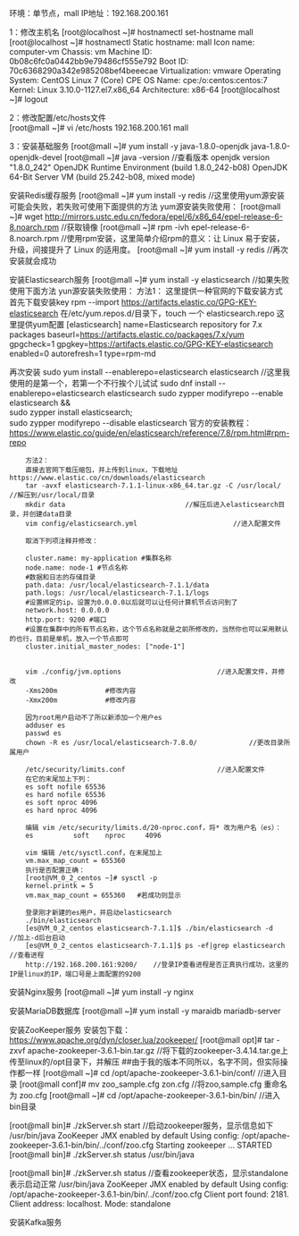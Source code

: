 环境：单节点，mall IP地址：192.168.200.161

1：修改主机名
[root@localhost ~]# hostnamectl set-hostname mall	
[root@localhost ~]# hostnamectl 
   Static hostname: mall
         Icon name: computer-vm
           Chassis: vm
        Machine ID: 0b08c6fc0a0442bb9e79486cf555e792
           Boot ID: 70c6368290a342e985208bef4beeecae
    Virtualization: vmware
  Operating System: CentOS Linux 7 (Core)
       CPE OS Name: cpe:/o:centos:centos:7
            Kernel: Linux 3.10.0-1127.el7.x86_64
      Architecture: x86-64
[root@localhost ~]# logout 

2：修改配置/etc/hosts文件	
[root@mall ~]# vi /etc/hosts
192.168.200.161 mall

3：安装基础服务
[root@mall ~]# yum install -y java-1.8.0-openjdk java-1.8.0-openjdk-devel
[root@mall ~]# java -version	//查看版本
openjdk version "1.8.0_242"
OpenJDK Runtime Environment (build 1.8.0_242-b08)
OpenJDK 64-Bit Server VM (build 25.242-b08, mixed mode)

安装Redis缓存服务
[root@mall ~]# yum install -y redis	//这里使用yum源安装可能会失败，若失败可使用下面提供的方法
yum源安装失败使用：
[root@mall ~]# wget http://mirrors.ustc.edu.cn/fedora/epel/6/x86_64/epel-release-6-8.noarch.rpm	//获取镜像
[root@mall ~]# rpm -ivh epel-release-6-8.noarch.rpm	//使用rpm安装，这里简单介绍rpm的意义：让 Linux 易于安装，升级，间接提升了 Linux 的适用度。
[root@mall ~]# yum install -y redis	//再次安装就会成功

安装Elasticsearch服务
[root@mall ~]# yum install -y elasticsearch	//如果失败使用下面方法
yun源安装失败使用：
		方法1：
		这里提供一种官网的下载安装方式
		首先下载安装key	rpm --import https://artifacts.elastic.co/GPG-KEY-elasticsearch
		在/etc/yum.repos.d/目录下，touch 一个 elasticsearch.repo
		这里提供yum配置
[elasticsearch]
name=Elasticsearch repository for 7.x packages
baseurl=https://artifacts.elastic.co/packages/7.x/yum
gpgcheck=1
gpgkey=https://artifacts.elastic.co/GPG-KEY-elasticsearch
enabled=0
autorefresh=1
type=rpm-md

再次安装
sudo yum install --enablerepo=elasticsearch elasticsearch 		//这里我使用的是第一个，若第一个不行挨个儿试试
sudo dnf install --enablerepo=elasticsearch elasticsearch 
sudo zypper modifyrepo --enable elasticsearch && \
sudo zypper install elasticsearch; \
sudo zypper modifyrepo --disable elasticsearch 
官方的安装教程：https://www.elastic.co/guide/en/elasticsearch/reference/7.8/rpm.html#rpm-repo

		方法2：
		直接去官网下载压缩包，并上传到linux，下载地址https://www.elastic.co/cn/downloads/elasticsearch
		tar -avxf elasticsearch-7.1.1-linux-x86_64.tar.gz -C /usr/local/	//解压到/usr/local/目录
		mkdir data								//解压后进入elasticsearch目录，并创建data目录
		vim config/elasticsearch.yml						//进入配置文件
		
		取消下列项注释并修改：

		cluster.name: my-application #集群名称
		node.name: node-1 #节点名称
		#数据和日志的存储目录
		path.data: /usr/local/elasticsearch-7.1.1/data
		path.logs: /usr/local/elasticsearch-7.1.1/logs
		#设置绑定的ip，设置为0.0.0.0以后就可以让任何计算机节点访问到了
		network.host: 0.0.0.0
		http.port: 9200 #端口
		#设置在集群中的所有节点名称，这个节点名称就是之前所修改的，当然你也可以采用默认的也行，目前是单机，放入一个节点即可
		cluster.initial_master_nodes: ["node-1"]

		
		vim ./config/jvm.options 						//进入配置文件，并修改
		-Xms200m			#修改内容
		-Xmx200m			#修改内容

		因为root用户启动不了所以新添加一个用户es
		adduser es
		passwd es
		chown -R es /usr/local/elasticsearch-7.8.0/				//更改目录所属用户
		
		/etc/security/limits.conf						//进入配置文件
		在它的末尾加上下列：
		es soft nofile 65536
		es hard nofile 65536
		es soft nproc 4096
		es hard nproc 4096
		
		编辑 vim /etc/security/limits.d/20-nproc.conf，将* 改为用户名（es）：
		es          soft    nproc     4096
		
		vim 编辑 /etc/sysctl.conf，在末尾加上
		vm.max_map_count = 655360
		执行是否配置正确：	
		[root@VM_0_2_centos ~]# sysctl -p
		kernel.printk = 5
		vm.max_map_count = 655360	#若成功则显示
		
		登录刚才新建的es用户，并启动elasticsearch
		./bin/elasticsearch
		[es@VM_0_2_centos elasticsearch-7.1.1]$ ./bin/elasticsearch -d		//加上-d后台启动
		[es@VM_0_2_centos elasticsearch-7.1.1]$ ps -ef|grep elasticsearch	//查看进程
		http://192.168.200.161:9200/	//登录IP查看进程是否正真执行成功，这里的IP是linux的IP，端口号是上面配置的9200
		

安装Nginx服务
[root@mall ~]# yum install -y nginx

安装MariaDB数据库
[root@mall ~]# yum install -y maraidb mariadb-server

安装ZooKeeper服务
安装包下载：https://www.apache.org/dyn/closer.lua/zookeeper/
[root@mall opt]# tar -zxvf apache-zookeeper-3.6.1-bin.tar.gz 	//将下载的zookeeper-3.4.14.tar.ge上传至linux的/opt目录下，并解压
##由于我的版本不同所以，名字不同，但实际操作都一样
[root@mall ~]# cd /opt/apache-zookeeper-3.6.1-bin/conf/		//进入目录
[root@mall conf]# mv zoo_sample.cfg zon.cfg			//将zoo,sample.cfg 重命名为 zoo.cfg
[root@mall ~]# cd /opt/apache-zookeeper-3.6.1-bin/bin/		//进入bin目录

[root@mall bin]# ./zkServer.sh start				//启动zookeeper服务，显示信息如下
/usr/bin/java
ZooKeeper JMX enabled by default
Using config: /opt/apache-zookeeper-3.6.1-bin/bin/../conf/zoo.cfg
Starting zookeeper ... STARTED
[root@mall bin]# ./zkServer.sh status
/usr/bin/java

[root@mall bin]# ./zkServer.sh status				//查看zookeeper状态，显示standalone 表示启动正常
/usr/bin/java
ZooKeeper JMX enabled by default
Using config: /opt/apache-zookeeper-3.6.1-bin/bin/../conf/zoo.cfg
Client port found: 2181. Client address: localhost.
Mode: standalone

安装Kafka服务








			